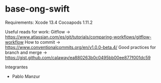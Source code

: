 # base-ong-swift

Requirements:
Xcode 13.4
Cocoapods 1.11.2

Useful reads for work:
 Gitflow -> https://www.atlassian.com/es/git/tutorials/comparing-workflows/gitflow-workflow
 How to commit -> https://www.conventionalcommits.org/en/v1.0.0-beta.4/ 
 Good practices for branch and merge -> https://gist.github.com/calaway/ea880263b0c0495bb00ee877f001dc59
 
 Integrantes
 - Pablo Manzur
